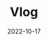 ---
slug: "vlog"
date: "2022-10-17"
title: "Vlog"
tm: "20 Oktober 2022"
contact: "Stergian Abraham (082398944444), Id Line: stergianabraham118|Calysta Angesti Pratana (082114167533), Id Line: calystaangesti245"
scoreboard: False
---